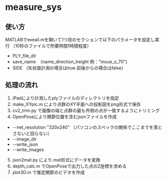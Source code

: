 # measure_sys

## 使い方
  MATLABでexeall.mを開いて1つ目のセクションで以下のパラメータを設定し実行
  （10秒のファイルで所要時間1時間程度）
- PLY_file_dir
- save_name　（name_direction_height 例："inoue_s_70")
- SIDE （矢状面計測の場合はtrue 前後からの場合はfalse）

## 処理の流れ
1. iPadにより計測したplyファイルのディレクトリを指定
2. make_XYpic.m により点群のXY平面への投影図をpng形式で保存
3. cv2_trim.py で画像の端と点群の最も外側の点が一致するようにトリミング
4. OpenPoseにより関節位置を含むjsonファイルを作成
  - --net_resolution "320x240" （パソコンのスペックの関係でここまでを落とさないと回らない）
  - --image_dir
  - --write_json
  - --write_images

5. json2mat.py により.mat形式にデータを変換
6. depth_calc.m でOpenPoseで出力した点のZ座標を求める
7. plot3D.m で推定関節のビデオを作成